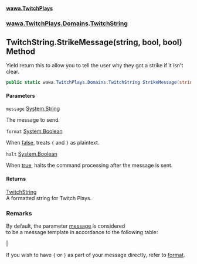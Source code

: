 #### [wawa.TwitchPlays](index.md 'index')
### [wawa.TwitchPlays.Domains](wawa.TwitchPlays.Domains.md 'wawa.TwitchPlays.Domains').[TwitchString](TwitchString.md 'wawa.TwitchPlays.Domains.TwitchString')

## TwitchString.StrikeMessage(string, bool, bool) Method

Yield return this to allow you to tell the user why they got a strike if it isn't clear.

```csharp
public static wawa.TwitchPlays.Domains.TwitchString StrikeMessage(string message, bool format=true, bool halt=false);
```
#### Parameters

<a name='wawa.TwitchPlays.Domains.TwitchString.StrikeMessage(string,bool,bool).message'></a>

`message` [System.String](https://docs.microsoft.com/en-us/dotnet/api/System.String 'System.String')

The message to send.

<a name='wawa.TwitchPlays.Domains.TwitchString.StrikeMessage(string,bool,bool).format'></a>

`format` [System.Boolean](https://docs.microsoft.com/en-us/dotnet/api/System.Boolean 'System.Boolean')

When [false](https://docs.microsoft.com/en-us/dotnet/csharp/language-reference/builtin-types/bool 'https://docs.microsoft.com/en-us/dotnet/csharp/language-reference/builtin-types/bool'), treats `{` and `}` as plaintext.

<a name='wawa.TwitchPlays.Domains.TwitchString.StrikeMessage(string,bool,bool).halt'></a>

`halt` [System.Boolean](https://docs.microsoft.com/en-us/dotnet/api/System.Boolean 'System.Boolean')

When [true](https://docs.microsoft.com/en-us/dotnet/csharp/language-reference/builtin-types/bool 'https://docs.microsoft.com/en-us/dotnet/csharp/language-reference/builtin-types/bool'), halts the command processing after the message is sent.

#### Returns
[TwitchString](TwitchString.md 'wawa.TwitchPlays.Domains.TwitchString')  
A formatted string for Twitch Plays.

### Remarks
  
By default, the parameter [message](TwitchString.StrikeMessage(string,bool,bool).md#wawa.TwitchPlays.Domains.TwitchString.StrikeMessage(string,bool,bool).message 'wawa.TwitchPlays.Domains.TwitchString.StrikeMessage(string, bool, bool).message') is considered  
to be a message template in accordance to the following table:  
  
|  
  
If you wish to have `{` or `}` as part of your message directly, refer to [format](TwitchString.StrikeMessage(string,bool,bool).md#wawa.TwitchPlays.Domains.TwitchString.StrikeMessage(string,bool,bool).format 'wawa.TwitchPlays.Domains.TwitchString.StrikeMessage(string, bool, bool).format').